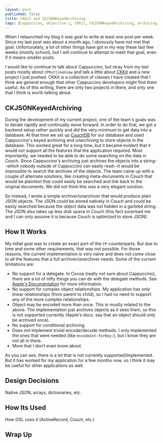 ```yaml
---
layout: post
published: false
title: CKKit and CKJSONKeyedArchiving
tags: [cappuccino, objective-j, CKKit, CKJSONKeyedArchiving, archiving, unarchiving, serialization]
---
```


When I relaunched my blog it was goal to write at least one post per week. Since my last post was about a month ago, I obviously have not met that goal. Unfortunately, a lot of other things have got in my way these last few weeks (mostly school), but I will continue to attempt to meet that goal, even if it means smaller posts.

<!-- more -->

I would like to continue to talk about Cappuccino, but stray from my last posts mostly about `CPOutlineView` and talk a little about [CKKit][] and a new project I just pushed. CKKit is a collection of classes I have created that I think are general enough that other Cappuccino developers might find them useful. As of this writing, there are only two projects in there, and only one that I think is worth talking about.

[CKKit]: http://www.github.com/chandlerkent/CKKit

## CKJSONKeyedArchiving

During the development of my current project, one of the team's goals was to iterate rapidly and continually move forward. In order to do that, we got a backend setup rather quickly and did the very minimum to get data into a database. At that time we set up [CouchDB][] for our database and used Cappuccino's keyed archiving and unarchiving to store objects in the database. This worked great for a long time, but it became evident that it would not support all the features that the application required. Most importantly, we needed to be able to do some searching on the data in Couch. Since Cappuccino's archiving just archives the objects into a string--which nobody outside of Cappuccino can easily read--it would be impossible to search the archives of the objects. The team came up with a couple of alternate solutions, like creating meta-documents in Couch that would be plaintext that could easily be searched and link back to the original documents. We did not think this was a very elegant solution.

[CouchDB]: http://couchdb.apache.org/

So instead, I wrote a simple archiver/unarchiver that would produce plain JSON objects. The JSON could be stored natively in Couch and could be easily searched because the object data was not hidden in a garbled string. The JSON also takes up less disk space in Couch (this fact surprised me and I can only assume it is because Couch is optimized to store JSON).

## How It Works

My initial goal was to create an exact port of the `CP`-counterparts. But due to time and some other requirements, that was not possible. For those reasons, the current implementation is very naive and does not come close to all the features that a full archiver/unarchiver needs. Some of the current limitations are:

* No support for a delegate. In Cocoa (really not sure about Cappuccino), there are a lot of nifty things you can do with the delegate methods. See [Apple's Documentation][Archive Programming Guide] for more information.
* No support for complex object relationships. My application has only linear relationships (from parent to child), so I had no need to support any of the more complex relationships.
* Object may be encoded more than once. This is mostly related to the above. The implementation just archives objects as it sees them, so this is not supported currently (Apple's docs. say that an object should only be archived once).
* No support for conditional archiving.
* Does not implement trivial encode/decode methods. I only implemented the ones that were needed (like `encodeInt:forKey:`), but I know they are not all in there.
* More that I don't even know about.

[Archive Programming Guide]: http://developer.apple.com/mac/library/documentation/cocoa/Conceptual/Archiving/Archiving.html

As you can see, there is a *lot* that is not currently supported/implemented. But it has worked for my application for a few months now, so I think it may be useful for other applications as well.

## Design Decisions

Native JSON, arrays, dictionaries, etc.

## How Its Used

How OSL uses it (ActiveRecord, Couch, etc.)

## Wrap Up